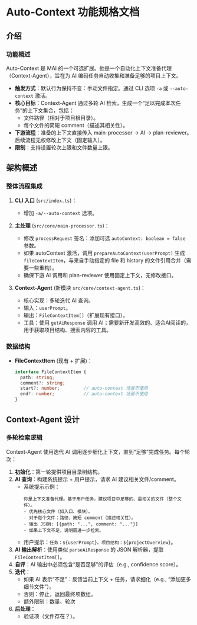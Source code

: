 # Auto-Context 功能规格文档

## 介绍

### 功能概述
Auto-Context 是 MAI 的一个可选扩展。他是一个自动化上下文准备代理（Context-Agent），旨在为 AI 编码任务自动收集和准备足够的项目上下文。

- **触发方式**：默认行为保持不变：手动文件指定。通过 CLI 选项 `-a` 或 `--auto-context` 激活。
- **核心目标**：Context-Agent 通过多轮 AI 检索，生成一个“足以完成本次任务”的上下文集合，包括：
  - 文件路径（相对于项目根目录）。
  - 每个文件的简短 comment（描述其相关性）。
- **下游流程**：准备的上下文直接传入 main-processor → AI → plan-reviewer。后续流程无权修改上下文（固定输入）。
- **限制**：支持设置轮次上限和文件数量上限。

## 架构概述

### 整体流程集成
1. **CLI 入口** (`src/index.ts`)：
   - 增加 `-a/--auto-context` 选项。

2. **主处理** (`src/core/main-processor.ts`)：
   - 修改 `processRequest` 签名：添加可选 `autoContext: boolean = false` 参数。
   - 如果 autoContext 激活，调用 `prepareAutoContext(userPrompt)` 生成 `fileContextItem`，与来自手动指定的 file 和 history 的文件引用合并（需要一些重构）。
   - 确保下游 AI 调用和 plan-reviewer 使用固定上下文，无修改接口。

3. **Context-Agent** (新模块 `src/core/context-agent.ts`)：
   - 核心实现：多轮迭代 AI 查询。
   - 输入：`userPrompt`。
   - 输出：`FileContextItem[]`（扩展现有接口）。
   - 工具：使用 `getAiResponse` 调用 AI；需要新开发高效的、适合AI阅读的，用于获取项目结构、搜索内容的工具。

### 数据结构
- **FileContextItem** (现有 + 扩展)：
  ```typescript
  interface FileContextItem {
    path: string;
    comment?: string;
    start?: number;         // auto-context 场景不使用
    end?: number;           // auto-context 场景不使用
  }
  ```

## Context-Agent 设计

### 多轮检索逻辑
Context-Agent 使用迭代 AI 调用逐步细化上下文，直到“足够”完成任务。每个轮次：
1. **初始化**：第一轮提供项目目录树结构。
2. **AI 查询**：构建系统提示 + 用户提示，请求 AI 建议相关文件/comment。
   - 系统提示示例：
     ```
     你是上下文准备代理。基于用户任务，建议项目中足够的、最相关的文件（整个文件）。
     - 优先核心文件（如入口、模块）。
     - 对于每个文件：路径、简短 comment（描述相关性）。
     - 输出 JSON: [{path: "...", comment: "..."}]
     - 如果上下文不足，说明需进一步检索。
     ```
   - 用户提示：`任务：${userPrompt}。项目结构：${projectOverview}`。
3. **AI 输出解析**：使用类似 `parseAiResponse` 的 JSON 解析器，提取 `FileContextItem[]`。
4. **自评**：AI 输出中必须包含“是否足够”的评估（e.g., confidence score）。
5. **迭代**：
   - 如果 AI 表示“不足”：反馈当前上下文 + 任务，请求细化（e.g., “添加更多细节文件”）。
   - 否则：停止，返回最终项数组。
   - 额外限制：数量、轮次
6. **后处理**：
   - 验证项（文件存在？）。